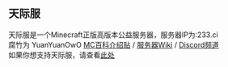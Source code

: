 ## 天际服

天际服是一个Minecraft正版高版本公益服务器，服务器IP为:233.ci  
腐竹为 YuanYuanOwO 
[MC百科介绍贴](https://play.mcmod.cn/sv20186348.html) / [服务器Wiki](https://yuanyuanowo.github.io/TianjiServer2thWiki/) / [Discord频道](https://discord.gg/8xH2a3vbnH)  
如果你想支持天际服，请查看[此处](https://afdian.com/a/yuanyuanowo)
  
